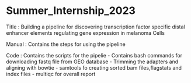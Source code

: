 # Summer_Internship_2023

Title : Building a pipeline for discovering transcription factor specific distal enhancer elements regulating gene expression in melanoma Cells

Manual : Contains the steps for using the pipeline 

Code : Contains the scripts for the pipelie
    - Contains bash commands for downloading fastq file from GEO database
    - Trimming the adapters and aligning with bowtie
    - samtools fo creating sorted bam files,flagstats and index files
    - multiqc for overall report 
